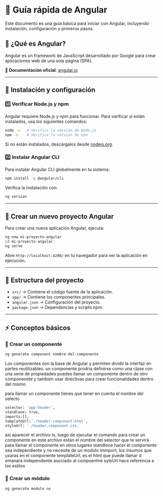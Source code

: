 # 📘 Guía rápida de Angular

Este documento es una guía básica para iniciar con Angular, incluyendo instalación, configuración y primeros pasos.

## 🔹 ¿Qué es Angular?
Angular es un framework de JavaScript desarrollado por Google para crear aplicaciones web de una sola página (SPA). 

📌 **Documentación oficial**: [angular.io](https://angular.io/)

---

## 🚀 Instalación y configuración

### 1️⃣ Verificar Node.js y npm
Angular requiere Node.js y npm para funcionar. Para verificar si están instalados, usa los siguientes comandos:

```sh
node -v   # Verifica la versión de Node.js
npm -v    # Verifica la versión de npm
```
Si no están instalados, descárgalos desde [nodejs.org](https://nodejs.org/).

### 2️⃣ Instalar Angular CLI
Para instalar Angular CLI globalmente en tu sistema:

```sh
npm install -g @angular/cli
```
Verifica la instalación con:

```sh
ng version
```

---

## 🎯 Crear un nuevo proyecto Angular

Para crear una nueva aplicación Angular, ejecuta:

```sh
ng new mi-proyecto-angular
cd mi-proyecto-angular
ng serve
```
Abre `http://localhost:4200/` en tu navegador para ver la aplicación en ejecución.

---

## 📂 Estructura del proyecto

- `src/` → Contiene el código fuente de la aplicación.
- `app/` → Contiene los componentes principales.
- `angular.json` → Configuración del proyecto.
- `package.json` → Dependencias y scripts npm.

---

## ⚡ Conceptos básicos

### 🔹 Crear un componente
```sh
ng generate component nombre-del-componente
```
Los componentes son la base de Angular y permiten dividir la interfaz en partes reutilizables.
un componente prodria definirse como una clase con una serie de propiedades
puedes llamar un componente dentro de otro componenete
 y tambien usar directivas para crear funcionalidades dentro del mismo

 para llamar un componente tienes que tener en cuenta el nombre del selecto
 ``` sh
 selector: 'app-header',
 standlone: true,
 imports:[],
 templateUrl:'./header.component.html',
 styleUrl: './header.component.css,
 ```
 asi aparecer el archivo ts, luego de ejecutar el comando para crear un componente
 en este archivo estan el nombre del selector que te servirá para llamar el componente en otros lugares
 standlone hacer el componente sea independiente y no necesite de un modulo
 immport, los insumos que usaras en el componente
 templateUrl, es el html que puede llamar d emanara independiente asociado al compoentne
 syleUrl hace referencia a los estilos

### 🔹 Crear un módulo
```sh
ng generate module no